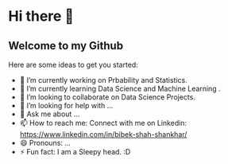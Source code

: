 # Hi there 👋
## Welcome to my Github
<!--
**bibekuchiha/bibekuchiha** is a ✨ _special_ ✨ repository because its `README.md` (this file) appears on your GitHub profile.
-->
Here are some ideas to get you started:

- 🔭 I’m currently working on Prbability and Statistics.
- 🌱 I’m currently learning Data Science and Machine Learning .
- 👯 I’m looking to collaborate on Data Science Projects.
- 🤔 I’m looking for help with ...
- 💬 Ask me about ...
- 📫 How to reach me: Connect with me on Linkedin: https://www.linkedin.com/in/bibek-shah-shankhar/
- 😄 Pronouns: ...
- ⚡ Fun fact: I am a Sleepy head. :D 


